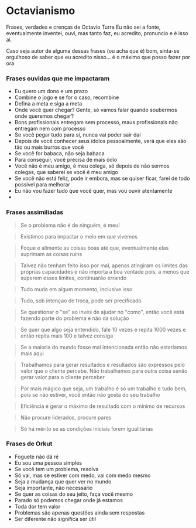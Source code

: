 # Octavianismo

Frases, verdades e crenças de Octavio Turra
Eu não sei a fonte, eventualmente inventei, ouvi, mas tanto faz, eu acredito, pronuncio e é isso aí.

Caso seja autor de alguma dessas frases (ou acha que é) bom, sinta-se orgulhoso de saber que eu acredito nisso... é o máximo que posso fazer por ora

### Frases ouvidas que me impactaram

- Eu quero um dono e um prazo
- Combine o jogo e se for o caso, recombine
- Defina a meta e siga a meta
- Onde você quer chegar? Gente, só vamos falar quando soubermos onde queremos chegar?
- Bons profissionais entregam sem processo, maus profissionais não entregam nem com processo
- Se você pegar tudo para si, nunca vai poder sair daí
- Depois de você conhecer seus ídolos pessoalmente, verá que eles são tão ou mais burros que você
- Se você for babaca, não seja babaca
- Para conseguir, você precisa de mais ódio
- Você não é meu amigo, é meu colega, só depois de não sermos colegas, que saberei se você é meu amigo
- Se você não está feliz, pode ir embora, mas se quiser ficar, farei de todo possível para melhorar
- Eu não vou fazer tudo que você quer, mas vou ouvir atentamente
- 

### Frases assimiliadas

> Se o problema não é de ninguém, é meu!

> Existimos para impactar o meio em que vivemos

> Foque e alimente as coisas boas até que, eventualmente elas suprimam as coisas ruins

> Talvez não tenham feito isso por mal, apenas atingiram os limites das próprias capacidades
> e não importa a boa vontade pois, a menos que superem esses limites, continuarão errando

> Tudo muda em algum momento, inclusive isso

> Tudo, sob intençao de troca, pode ser precificado

> Se questionar o "se" ao invés de ajudar no "como", então
> você está fazendo parte do problema e não da solução

> Se quer que algo seja entendido, fale 10 vezes e repita 1000 vezes
> e então repita mais 100 e talvez consiga

> Se a maioria do mundo fosse mal intencionada
> então não estaríamos mais aqui

> Trabalhamos para gerar resultados e resultados são expressos pelo valor que o cliente
> percebe. Não trabalhamos para outra coisa senão gerar valor para o cliente perceber

> Por mais mágico que seja, um trabalho é só um trabalho
> e tudo bem, pois se não estiver, você então não gosta do seu trabalho

> Eficiência é gerar o máximo de resultado com o mínimo de recursos

> Não procure liderados, procure pares

> Só há mérito se as condições iniciais forem igualitárias

### Frases de Orkut

- Foguete não dá ré
- Eu sou uma pessoa simples
- Se você tem um problema, resolva
- Só vai, mas se estiver com medo, vai com medo mesmo
- Seja a mudança que quer ver no mundo
- Seja importante, não necessário
- Se quer as coisas do seu jeito, faça você mesmo
- Parado só podemos chegar onde já estamos
- Toda dor tem valor
- Problemas são apenas questões ainda sem respostas
- Ser diferente não significa ser útil
